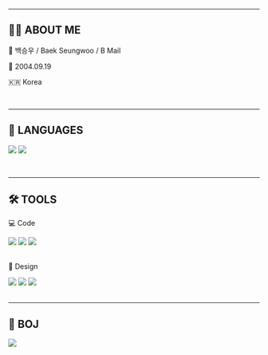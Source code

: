 <hr>
<div>
    <h2>💁‍♂️ ABOUT ME</h2>
    <p>🪪 백승우 / Baek Seungwoo / B Mail</p>
    <p>🎂 2004.09.19</p>
    <p>🇰🇷 Korea</p>
</div>
<br>
<hr>
<div>
    <h2>📑 LANGUAGES</h2>
    <p>
        <img src="https://img.shields.io/badge/Java-000000?style=flat&logo=oracle&logoColor=white"/>
        <img src="https://img.shields.io/badge/C-A8B9CC?style=flat&logo=c&logoColor=white"/>
    </p>
</div>
<br>
<hr>
<div>
    <h2>🛠️ TOOLS</h2>
    <p>💻 Code</p>
    <div>
        <img src="https://img.shields.io/badge/IntelliJ IDEA-F5644D?style=flat&logo=intellijidea&logoColor=white"/>
        <img src="https://img.shields.io/badge/Eclipse IDE-2C2255?style=flat&logo=eclipseide&logoColor=white"/>
        <img src="https://img.shields.io/badge/Viusal Studio Code-007ACC?style=flat&logo=visualstudiocode&logoColor=white"/>
    </div>
    <br>
    <p>🎨 Design</p>
    <div>
        <img src="https://img.shields.io/badge/Photoshop-31A8FF?style=flat&logo=adobephotoshop&logoColor=white"/>
        <img src="https://img.shields.io/badge/Premiere Pro-9999FF?style=flat&logo=adobepremierepro&logoColor=white"/>
        <img src="https://img.shields.io/badge/After Effects-9999FF?style=flat&logo=adobeaftereffects&logoColor=white"/>
    </div>
</div>
<br>
<hr>
<div>
    <h2>🥇 BOJ</h2>
    <a href="https://www.acmicpc.net/user/bswoo04">
        <img src="http://mazassumnida.wtf/api/v2/generate_badge?boj=bswoo04"/>
</div>
